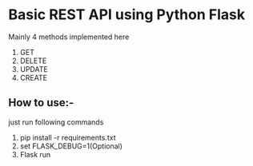 # Basic REST API using Python Flask

Mainly 4 methods implemented here
1. GET
2. DELETE
3. UPDATE
4. CREATE

## How to use:-
just run following commands
1. pip install -r requirements.txt
2. set FLASK_DEBUG=1(Optional)
3. Flask run